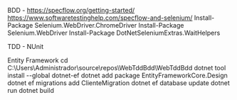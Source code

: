 BDD - https://specflow.org/getting-started/
https://www.softwaretestinghelp.com/specflow-and-selenium/
Install-Package Selenium.WebDriver.ChromeDriver
Install-Package Selenium.WebDriver
Install-Package DotNetSeleniumExtras.WaitHelpers

TDD - NUnit

Entity Framework
cd C:\Users\Administrador\source\repos\WebTddBdd\WebTddBdd
dotnet tool install --global dotnet-ef
dotnet add package EntityFrameworkCore.Design
dotnet ef migrations add ClienteMigration
dotnet ef database update
dotnet run
dotnet build
